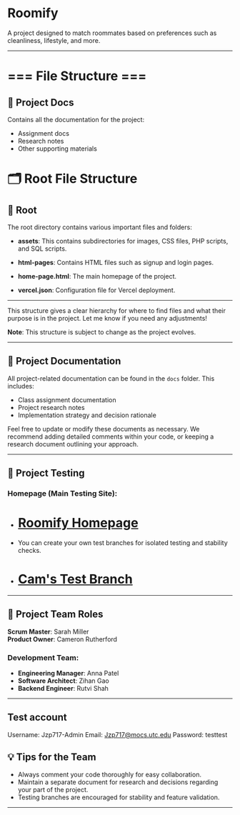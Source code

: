 # Roomify

A project designed to match roommates based on preferences such as cleanliness, lifestyle, and more.

---
# **=== File Structure ===**

## 📂 **Project Docs**
Contains all the documentation for the project:
- Assignment docs
- Research notes
- Other supporting materials
  
# 🗂 **Root File Structure**

## 📂 **Root**
The root directory contains various important files and folders:

- **assets**: This contains subdirectories for images, CSS files, PHP scripts, and SQL scripts.
  
- **html-pages**: Contains HTML files such as signup and login pages.
  
- **home-page.html**: The main homepage of the project.
  
- **vercel.json**: Configuration file for Vercel deployment.

---

This structure gives a clear hierarchy for where to find files and what their purpose is in the project. Let me know if you need any adjustments!


**Note**: This structure is subject to change as the project evolves.

---

## 📄 Project Documentation

All project-related documentation can be found in the `docs` folder. This includes:
- Class assignment documentation
- Project research notes
- Implementation strategy and decision rationale

Feel free to update or modify these documents as necessary. We recommend adding detailed comments within your code, or keeping a research document outlining your approach.

---

## 🧪 Project Testing

### Homepage (Main Testing Site):
- # [Roomify Homepage](https://roomify-main.vercel.app/)

- You can create your own test branches for isolated testing and stability checks.
- # [**Cam's Test Branch**](https://roomifytest.vercel.app/)
---

## 🚀 Project Team Roles

**Scrum Master**: Sarah Miller  
**Product Owner**: Cameron Rutherford

### Development Team:

- **Engineering Manager**: Anna Patel
- **Software Architect**: Zihan Gao
- **Backend Engineer**: Rutvi Shah

---

## Test account

Username: Jzp717-Admin
Email: Jzp717@mocs.utc.edu
Password: testtest

## 💡 Tips for the Team

- Always comment your code thoroughly for easy collaboration.
- Maintain a separate document for research and decisions regarding your part of the project.
- Testing branches are encouraged for stability and feature validation.

---
